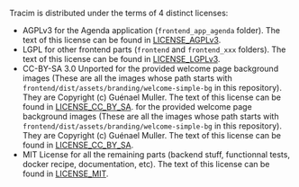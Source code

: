 Tracim is distributed under the terms of 4 distinct licenses:

- AGPLv3 for the Agenda application (`frontend_app_agenda` folder). The text of this license can be found in [LICENSE_AGPLv3](LICENSE_AGPLv3).
- LGPL for other frontend parts (`frontend` and `frontend_xxx` folders). The text of this license can be found in [LICENSE_LGPLv3](LICENSE_LGPLv3).
- CC-BY-SA 3.0 Unported for the provided welcome page background images (These are all the images whose path starts with `frontend/dist/assets/branding/welcome-simple-bg` in this repository). They are Copyright (c) Guénael Muller. The text of this license can be found in [LICENSE_CC_BY_SA](LICENSE_CC_BY_SA). for the provided welcome page background images (These are all the images whose path starts with `frontend/dist/assets/branding/welcome-simple-bg` in this repository). They are Copyright (c) Guénael Muller. The text of this license can be found in [LICENSE_CC_BY_SA](LICENSE_CC_BY_SA).
- MIT License for all the remaining parts (backend stuff, functionnal tests, docker recipe, documentation, etc). The text of this license can be found in [LICENSE_MIT](LICENSE_MIT).
